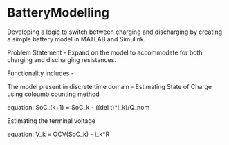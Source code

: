# BatteryModelling
Developing a logic to switch  between charging and discharging by creating a simple battery model in MATLAB and Simulink. 

Problem Statement - Expand on the model to accommodate for both charging and discharging resistances.

Functionality includes -

The model present in discrete time domain -
Estimating State of Charge using coloumb counting method

equation: 
           SoC_(k+1) = SoC_k - ((del t)*i_k)/Q_nom

Estimating the terminal voltage

equation:
           V_k = OCV(SoC_k) - i_k*R
